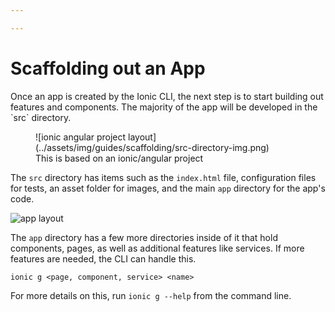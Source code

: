 ```yaml
---

---
```


# Scaffolding out an App

<p class="intro" markdown="1">
Once an app is created by the Ionic CLI, the next step is to start building out features and components. The majority of the app will be developed in the `src` directory.
</p>

<figure>
![ionic angular project layout](../assets/img/guides/scaffolding/src-directory-img.png)
<figcaption>This is based on an ionic/angular project</figcaption>
</figure>

The `src` directory has items such as the `index.html` file, configuration files for tests, an asset folder for images, and the main `app` directory for the app's code.


![app layout](../assets/img/guides/scaffolding/src-directory-app-img.png)

The `app` directory has a few more directories inside of it that hold components, pages, as well as additional features like services. If more features are needed, the CLI can handle this.

```
ionic g <page, component, service> <name>
```

For more details on this, run `ionic g --help` from the command line.


